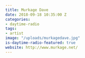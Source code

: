 ```yaml
---
title: Murkage Dave
date: 2018-09-18 10:35:00 Z
categories:
- daytime-radio
tags:
- artist
image: "/uploads/murkagedave.jpg"
is-daytime-radio-featured: true
website: http://www.murkage.net/
---
```


